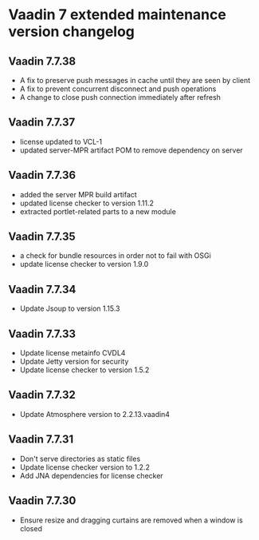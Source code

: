 # Vaadin 7 extended maintenance version changelog

## Vaadin 7.7.38

* A fix to preserve push messages in cache until they are seen by client
* A fix to prevent concurrent disconnect and push operations
* A change to close push connection immediately after refresh


## Vaadin 7.7.37

* license updated to VCL-1
* updated server-MPR artifact POM to remove dependency on server


## Vaadin 7.7.36

* added the server MPR build artifact
* updated license checker to version 1.11.2
* extracted portlet-related parts to a new module


## Vaadin 7.7.35

* a check for bundle resources in order not to fail with OSGi
* update license checker to version 1.9.0


## Vaadin 7.7.34

* Update Jsoup to version 1.15.3


## Vaadin 7.7.33

* Update license metainfo CVDL4 
* Update Jetty version for security
* Update license checker to version 1.5.2


## Vaadin 7.7.32

* Update Atmosphere version to 2.2.13.vaadin4

## Vaadin 7.7.31

* Don't serve directories as static files
* Update license checker version to 1.2.2
* Add JNA dependencies for license checker

## Vaadin 7.7.30

* Ensure resize and dragging curtains are removed when a window is closed
